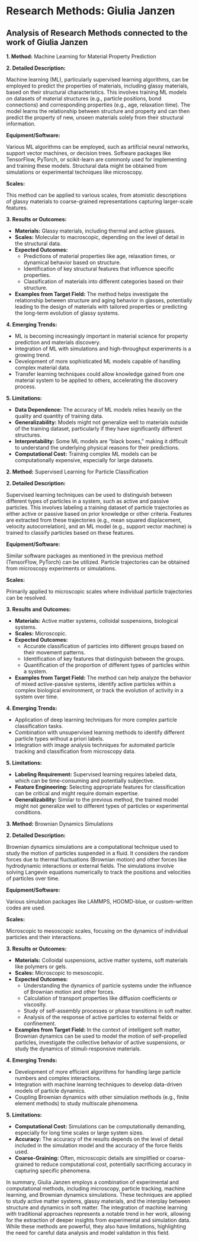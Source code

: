 # Research Methods: Giulia Janzen

## Analysis of Research Methods connected to the work of Giulia Janzen


**1. Method:** Machine Learning for Material Property Prediction

**2. Detailed Description:** 

Machine learning (ML), particularly supervised learning algorithms, can be employed to predict the properties of materials, including glassy materials, based on their structural characteristics. This involves training ML models on datasets of material structures (e.g., particle positions, bond connections) and corresponding properties (e.g., age, relaxation time). The model learns the relationship between structure and property and can then predict the property of new, unseen materials solely from their structural information.

**Equipment/Software:** 

Various ML algorithms can be employed, such as artificial neural networks, support vector machines, or decision trees. Software packages like TensorFlow, PyTorch, or scikit-learn are commonly used for implementing and training these models. Structural data might be obtained from simulations or experimental techniques like microscopy.

**Scales:**

This method can be applied to various scales, from atomistic descriptions of glassy materials to coarse-grained representations capturing larger-scale features.

**3. Results or Outcomes:**

- **Materials:** Glassy materials, including thermal and active glasses.
- **Scales:** Molecular to macroscopic, depending on the level of detail in the structural data.
- **Expected Outcomes:** 
    - Predictions of material properties like age, relaxation times, or dynamical behavior based on structure.
    - Identification of key structural features that influence specific properties.
    - Classification of materials into different categories based on their structure. 
- **Examples from Target Field:** The method helps investigate the relationship between structure and aging behavior in glasses, potentially leading to the design of materials with tailored properties or predicting the long-term evolution of glassy systems.

**4. Emerging Trends:**

- ML is becoming increasingly important in material science for property prediction and materials discovery. 
- Integration of ML with simulations and high-throughput experiments is a growing trend.
- Development of more sophisticated ML models capable of handling complex material data.
- Transfer learning techniques could allow knowledge gained from one material system to be applied to others, accelerating the discovery process.

**5. Limitations:**

- **Data Dependence:** The accuracy of ML models relies heavily on the quality and quantity of training data.
- **Generalizability:** Models might not generalize well to materials outside of the training dataset, particularly if they have significantly different structures.
- **Interpretability:** Some ML models are “black boxes," making it difficult to understand the underlying physical reasons for their predictions.
- **Computational Cost:** Training complex ML models can be computationally expensive, especially for large datasets.



**2. Method:** Supervised Learning for Particle Classification 

**2. Detailed Description:** 

Supervised learning techniques can be used to distinguish between different types of particles in a system, such as active and passive particles. This involves labeling a training dataset of particle trajectories as either active or passive based on prior knowledge or other criteria. Features are extracted from these trajectories (e.g., mean squared displacement, velocity autocorrelation), and an ML model (e.g., support vector machine) is trained to classify particles based on these features. 

**Equipment/Software:** 

Similar software packages as mentioned in the previous method (TensorFlow, PyTorch) can be utilized. Particle trajectories can be obtained from microscopy experiments or simulations. 

**Scales:**

Primarily applied to microscopic scales where individual particle trajectories can be resolved.

**3. Results and Outcomes:**

- **Materials:** Active matter systems, colloidal suspensions, biological systems.
- **Scales:** Microscopic.
- **Expected Outcomes:** 
    - Accurate classification of particles into different groups based on their movement patterns.
    - Identification of key features that distinguish between the groups.
    - Quantification of the proportion of different types of particles within a system.
- **Examples from Target Field:**  The method can help analyze the behavior of mixed active-passive systems, identify active particles within a complex biological environment, or track the evolution of activity in a system over time.

**4. Emerging Trends:**

- Application of deep learning techniques for more complex particle classification tasks.
- Combination with unsupervised learning methods to identify different particle types without a priori labels. 
- Integration with image analysis techniques for automated particle tracking and classification from microscopy data.

**5. Limitations:**

- **Labeling Requirement:** Supervised learning requires labeled data, which can be time-consuming and potentially subjective. 
- **Feature Engineering:** Selecting appropriate features for classification can be critical and might require domain expertise.
- **Generalizability:** Similar to the previous method, the trained model might not generalize well to different types of particles or experimental conditions.




**3.  Method:** Brownian Dynamics Simulations 

**2. Detailed Description:** 

Brownian dynamics simulations are a computational technique used to study the motion of particles suspended in a fluid. It considers the random forces due to thermal fluctuations (Brownian
motion) and other forces like hydrodynamic interactions or external fields. The simulations involve solving Langevin equations numerically to track the positions and velocities of particles over time. 

**Equipment/Software:**

Various simulation packages like LAMMPS, HOOMD-blue, or custom-written codes are used.

**Scales:**

Microscopic to mesoscopic scales, focusing on the dynamics of individual particles and their interactions.

**3. Results or Outcomes:**

- **Materials:** Colloidal suspensions, active matter systems, soft materials like polymers or gels.
- **Scales:** Microscopic to mesoscopic.
- **Expected Outcomes:** 
    - Understanding the dynamics of particle systems under the influence of Brownian motion and other forces. 
    - Calculation of transport properties like diffusion coefficients or viscosity.
    - Study of self-assembly processes or phase transitions in soft matter.
    - Analysis of the response of active particles to external fields or confinement.
- **Examples from Target Field:** In the context of intelligent soft matter, Brownian dynamics can be used to model the motion of self-propelled particles, investigate the collective behavior of active suspensions, or study the dynamics of stimuli-responsive materials.

**4. Emerging Trends:**

- Development of more efficient algorithms for handling large particle numbers and complex interactions.
- Integration with machine learning techniques to develop data-driven models of particle dynamics. 
- Coupling Brownian dynamics with other simulation methods (e.g., finite element methods) to study multiscale phenomena.

**5. Limitations:**

- **Computational Cost:** Simulations can be computationally demanding, especially for long time scales or large system sizes.
- **Accuracy:** The accuracy of the results depends on the level of detail included in the simulation model and the accuracy of the force fields used. 
- **Coarse-Graining:** Often, microscopic details are simplified or coarse-grained to reduce computational cost, potentially sacrificing accuracy in capturing specific phenomena.



In summary,  Giulia Janzen employs a combination of experimental and computational methods, including microscopy, particle tracking, machine learning, and Brownian dynamics simulations. These techniques are applied to study active matter systems, glassy materials, and the interplay between structure and dynamics in soft matter. The integration of machine learning with traditional approaches represents a notable trend in her work, allowing for the extraction of deeper insights from experimental and simulation data. While these methods are powerful, they also have limitations, highlighting the need for careful data analysis and model validation in this field. 
